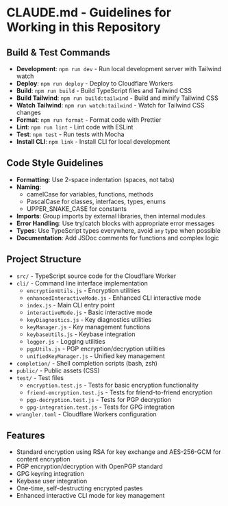 # CLAUDE.md - Guidelines for Working in this Repository

## Build & Test Commands
- **Development**: `npm run dev` - Run local development server with Tailwind watch
- **Deploy**: `npm run deploy` - Deploy to Cloudflare Workers
- **Build**: `npm run build` - Build TypeScript files and Tailwind CSS
- **Build Tailwind**: `npm run build:tailwind` - Build and minify Tailwind CSS
- **Watch Tailwind**: `npm run watch:tailwind` - Watch for Tailwind CSS changes
- **Format**: `npm run format` - Format code with Prettier
- **Lint**: `npm run lint` - Lint code with ESLint
- **Test**: `npm test` - Run tests with Mocha
- **Install CLI**: `npm link` - Install CLI for local development

## Code Style Guidelines
- **Formatting**: Use 2-space indentation (spaces, not tabs)
- **Naming**:
  - camelCase for variables, functions, methods
  - PascalCase for classes, interfaces, types, enums
  - UPPER_SNAKE_CASE for constants
- **Imports**: Group imports by external libraries, then internal modules
- **Error Handling**: Use try/catch blocks with appropriate error messages
- **Types**: Use TypeScript types everywhere, avoid `any` type when possible
- **Documentation**: Add JSDoc comments for functions and complex logic

## Project Structure
- `src/` - TypeScript source code for the Cloudflare Worker
- `cli/` - Command line interface implementation
  - `encryptionUtils.js` - Encryption utilities
  - `enhancedInteractiveMode.js` - Enhanced CLI interactive mode
  - `index.js` - Main CLI entry point
  - `interactiveMode.js` - Basic interactive mode
  - `keyDiagnostics.js` - Key diagnostics utilities
  - `keyManager.js` - Key management functions
  - `keybaseUtils.js` - Keybase integration
  - `logger.js` - Logging utilities
  - `pgpUtils.js` - PGP encryption/decryption utilities
  - `unifiedKeyManager.js` - Unified key management
- `completion/` - Shell completion scripts (bash, zsh)
- `public/` - Public assets (CSS)
- `test/` - Test files
  - `encryption.test.js` - Tests for basic encryption functionality
  - `friend-encryption.test.js` - Tests for friend-to-friend encryption
  - `pgp-decryption.test.js` - Tests for PGP decryption
  - `gpg-integration.test.js` - Tests for GPG integration
- `wrangler.toml` - Cloudflare Workers configuration

## Features
- Standard encryption using RSA for key exchange and AES-256-GCM for content encryption
- PGP encryption/decryption with OpenPGP standard
- GPG keyring integration
- Keybase user integration
- One-time, self-destructing encrypted pastes
- Enhanced interactive CLI mode for key management